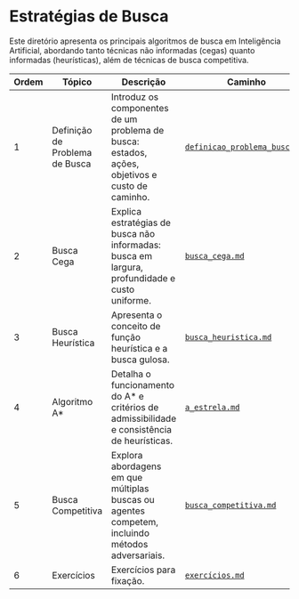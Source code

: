 # Estratégias de Busca

Este diretório apresenta os principais algoritmos de busca em Inteligência Artificial, abordando tanto técnicas não informadas (cegas) quanto informadas (heurísticas), além de técnicas de busca competitiva.

| Ordem | Tópico                         | Descrição                                                                                       | Caminho                                                        |
| ----- | ------------------------------ | ----------------------------------------------------------------------------------------------- | -------------------------------------------------------------- |
| 1     | Definição de Problema de Busca | Introduz os componentes de um problema de busca: estados, ações, objetivos e custo de caminho.  | [`definicao_problema_busca.md`](./definicao_problema_busca.md) |
| 2     | Busca Cega                     | Explica estratégias de busca não informadas: busca em largura, profundidade e custo uniforme.   | [`busca_cega.md`](./busca_cega.md)                             |
| 3     | Busca Heurística               | Apresenta o conceito de função heurística e a busca gulosa.                                     | [`busca_heuristica.md`](./busca_heuristica.md)                 |
| 4     | Algoritmo A*                  | Detalha o funcionamento do A\* e critérios de admissibilidade e consistência de heurísticas.    | [`a_estrela.md`](./a_estrela.md)                                |
| 5     | Busca Competitiva              | Explora abordagens em que múltiplas buscas ou agentes competem, incluindo métodos adversariais. | [`busca_competitiva.md`](./busca_competitiva.md)               |
| 6     | Exercícios                     | Exercícios para fixação.                                                                        | [`exercícios.md`](./exercicios.md)                             |
